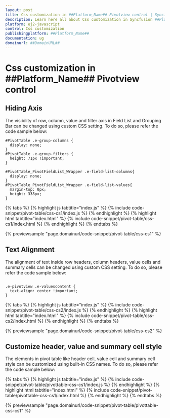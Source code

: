 ```yaml
---
layout: post
title: Css customization in ##Platform_Name## Pivotview control | Syncfusion
description: Learn here all about Css customization in Syncfusion ##Platform_Name## Pivotview control of Syncfusion Essential JS 2 and more.
platform: ej2-javascript
control: Css customization 
publishingplatform: ##Platform_Name##
documentation: ug
domainurl: ##DomainURL##
---
```


# Css customization in ##Platform_Name## Pivotview control

## Hiding Axis

The visibility of row, column, value and filter axis in Field List and Grouping Bar can be changed using custom CSS setting. To do so, please refer the code sample below:

```
#PivotTable .e-group-columns {
  display: none;
}
#PivotTable .e-group-filters {
  height: 71px !important;
}

#PivotTable_PivotFieldList_Wrapper .e-field-list-columns{
  display: none;
}
#PivotTable_PivotFieldList_Wrapper .e-field-list-values{
  margin-top: 0px;
  height: 338px;
}
```

{% tabs %}
{% highlight js tabtitle="index.js" %}
{% include code-snippet/pivot-table/css-cs1/index.js %}
{% endhighlight %}
{% highlight html tabtitle="index.html" %}
{% include code-snippet/pivot-table/css-cs1/index.html %}
{% endhighlight %}
{% endtabs %}
        
{% previewsample "page.domainurl/code-snippet/pivot-table/css-cs1" %}

## Text Alignment

The alignment of text inside row headers, column headers, value cells and summary cells can be changed using custom CSS setting. To do so, please refer the code sample below:

```

.e-pivotview .e-valuescontent {
  text-align: center !important;
}

```

{% tabs %}
{% highlight js tabtitle="index.js" %}
{% include code-snippet/pivot-table/css-cs2/index.js %}
{% endhighlight %}
{% highlight html tabtitle="index.html" %}
{% include code-snippet/pivot-table/css-cs2/index.html %}
{% endhighlight %}
{% endtabs %}
        
{% previewsample "page.domainurl/code-snippet/pivot-table/css-cs2" %}

## Customize header, value and summary cell style

The elements in pivot table like header cell, value cell and summary cell style can be customized using built-in CSS names. To do so, please refer the code sample below:

{% tabs %}
{% highlight js tabtitle="index.js" %}
{% include code-snippet/pivot-table/pivottable-css-cs1/index.js %}
{% endhighlight %}
{% highlight html tabtitle="index.html" %}
{% include code-snippet/pivot-table/pivottable-css-cs1/index.html %}
{% endhighlight %}
{% endtabs %}
        
{% previewsample "page.domainurl/code-snippet/pivot-table/pivottable-css-cs1" %}